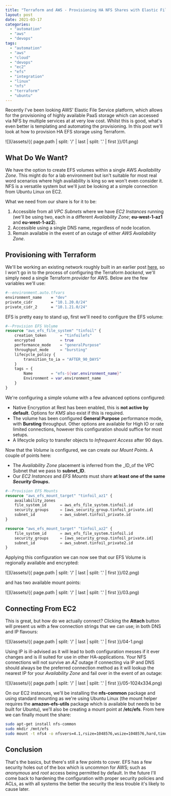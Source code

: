 ```yaml
---
title: "Terraform and AWS - Provisioning HA NFS Shares with Elastic File System"
layout: post
date: 2021-03-17
categories: 
  - "automation"
  - "aws"
  - "devops"
tags: 
  - "automation"
  - "aws"
  - "cloud"
  - "devops"
  - "ec2"
  - "efs"
  - "integration"
  - "linux"
  - "nfs"
  - "terraform"
  - "ubuntu"
---
```


Recently I've been looking AWS' Elastic File Service platform, which allows for the provisioning of highly available PaaS storage which can accessed via NFS by multiple services at at very low cost. Whilst this is good, what's even better is templating and automating the provisioning. In this post we'll look at how to provision HA EFS storage using Terraform.

![](/assets/{{ page.path | split: '/' | last | split: '.' | first }}/01.png)

## What Do We Want?

We have the option to create EFS volumes within a single AWS _Availability Zone_. This might do for a lab environment but isn't suitable for most real word scenarios where high availability is king so we won't even consider it. NFS is a versatile system but we'll just be looking at a simple connection from Ubuntu Linux on EC2.

What we need from our share is for it to be:

1. Accessible from all _VPC Subnets_ where we have _EC2 Instances_ running (we'll be using two, each in a different _Availability Zone_; **eu-west-1-az1** and **eu-west-1-az2**).
2. Accessible using a single DNS name, regardless of node location.
3. Remain available in the event of an outage of either _AWS Availability Zone_.

## Provisioning with Terraform

We'll be working an existing network roughly built in an earlier post [here](/infrastructure-as-code-multi-environment-continuous-deployment-with-terraform-and-bitbucket/), so I won't go in to the process of configuring the Terraform _backend_, we'll simply need a single Terraform _provider_ for AWS. Below are the few variables we'll use:

```bash
#--environment.auto.tfvars
environment_name    = "dev"
private_cidr        = "10.1.20.0/24"
private_cidr_2      = "10.1.21.0/24"
```

EFS is pretty easy to stand up, first we'll need to configure the EFS volume:

```terraform
#--Provision EFS Volume
resource "aws_efs_file_system" "tinfoil" {
    creation_token      = "tinfoilefs"
    encrypted           = true
    performance_mode    = "generalPurpose"
    throughput_mode     = "bursting"
    lifecycle_policy {
        transition_to_ia = "AFTER_90_DAYS"
    }
    tags = {
        Name        = "efs-${var.environment_name}"
        Environment = var.environment_name
    }
}
```

We're configuring a simple volume with a few advanced options configured:

- Native Encryption at Rest has been enabled, this is **not active by default**. Options for _KMS_ also exist if this is required.
- The volume has been configured **General Purpose** performance mode, with **Bursting** throughput. Other options are available for High IO or rate limited connections, however this configuration should suffice for most setups.
- A lifecycle policy to transfer objects to _Infrequent Access_ after 90 days.

Now that the _Volume_ is configured, we can create our _Mount Points_. A couple of points here:

- The _Availability Zone_ placement is inferred from the _ID_of the VPC Subnet that we pass to **subnet\_ID**.
- Our _EC2 Instances_ and _EFS Mounts_ must share **at least one of the same _Security Groups_.**

```terraform
#--Provision EFS Mounts
resource "aws_efs_mount_target" "tinfoil_az1" {
    availability_zones
    file_system_id      = aws_efs_file_system.tinfoil.id
    security_groups     = [aws_security_group.tinfoil_private.id]
    subnet_id           = aws_subnet.tinfoil_private.id
}

resource "aws_efs_mount_target" "tinfoil_az2" {
    file_system_id      = aws_efs_file_system.tinfoil.id
    security_groups     = [aws_security_group.tinfoil_private.id]
    subnet_id           = aws_subnet.tinfoil_private2.id
}
```

Applying this configuration we can now see that our EFS Volume is regionally available and encrypted:

![](/assets/{{ page.path | split: '/' | last | split: '.' | first }}/02.png)

and has two available mount points:

![](/assets/{{ page.path | split: '/' | last | split: '.' | first }}/03.png)

## Connecting From EC2

This is great, but how do we actually connect? Clicking the **Attach** button will present us with a few connection strings that we can use; in both DNS and IP flavours:

![](/assets/{{ page.path | split: '/' | last | split: '.' | first }}/04-1.png)

Using IP is ill-advised as it will lead to both configuration messes if it ever changes and is ill suited for use in other HA-applications. Your NFS connections will not survive an _AZ_ outage if connecting via IP and DNS should always be the preferred connection method as it will lookup the nearest IP for your _Availability Zone_ and fail over in the event of an outage:

![](/assets/{{ page.path | split: '/' | last | split: '.' | first }}/05-1024x334.png)

On our EC2 instances, we'll be installing the **nfs-common** package and using standard mounting as we're using Ubuntu Linux (the mount helper requires the **amazon-efs-utils** package which is available but needs to be built for Ubuntu), we'll also be creating a mount point at **/etc/efs**. From here we can finally mount the share:

```bash
sudo apt-get install nfs-common
sudo mkdir /mnt/efs
sudo mount -t nfs4 -o nfsvers=4.1,rsize=1048576,wsize=1048576,hard,timo=600,retrans=2,noresvport fs-a82ecb9c.efs.eu-west.1amazonaws.com:/ /mnt/efs
```

## Conclusion

That's the basics, but there's still a few points to cover. EFS has a few security holes out of the box which is uncommon for AWS; such as _anonymous_ and _root_ access being permitted by default. In the future I'll come back to hardening the configuration with proper security policies and ACLs, as with all systems the better the security the less trouble it's likely to cause later.
